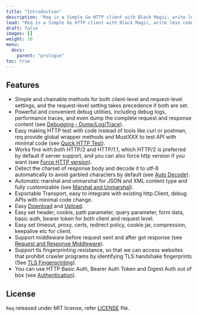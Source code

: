 ```yaml
---
title: "Introduction"
description: "Req is a Simple Go HTTP client with Black Magic, write less code with more efficiency."
lead: "Req is a Simple Go HTTP client with Black Magic, write less code with more efficiency."
draft: false
images: []
weight: 10
menu:
  docs:
    parent: "prologue"
toc: true
---
```


## Features

* Simple and chainable methods for both client-level and request-level settings, and the request-level setting takes precedence if both are set.
* Powerful and convenient debug utilities, including debug logs, performance traces, and even dump the complete request and response content (see [Debugging - Dump/Log/Trace](../../tutorial/debugging/)).
* Easy making HTTP test with code instead of tools like curl or postman, req provide global wrapper methods and MustXXX to test  API with minimal code (see [Quick HTTP Test](../../tutorial/quick-test/)).
* Works fine with both HTTP/2 and HTTP/1.1, which HTTP/2 is preferred by default if server support, and you can also force http version if you want (see [Force HTTP version](../../tutorial/force-http-version/)).
* Detect the charset of response body and decode it to utf-8 automatically to avoid garbled characters by default (see [Auto Decode](../../tutorial/auto-decode/)).
* Automatic marshal and unmarshal for JSON and XML content type and fully customizable (see [Marshal and Unmarshal](../../tutorial/marshal-unmarshal/)).
* Exportable Transport, easy to integrate with existing http.Client, debug APIs with minimal code change.
* Easy [Download](../../tutorial/download/) and [Upload](../../tutorial/upload/).
* Easy set header, cookie, path parameter, query parameter, form data, basic auth, bearer token for both client and request level.
* Easy set timeout, proxy, certs, redirect policy, cookie jar, compression, keepalive etc for client.
* Support middleware before request sent and after got response (see [Request and Response Middleware](../../tutorial/middleware/)).
* Support tls fingerprinting resistance, so that we can access websites that prohibit crawler programs by identifying TLS handshake fingerprints (See [TLS Fingerprinting](../../tutorial/tls-fingerprinting/)).
* You can use HTTP Basic Auth, Bearer Auth Token and Digest Auth out of box (see [Authentication](../../tutorial/authentication/)).


## License

`Req` released under MIT license, refer [LICENSE](https://github.com/imroc/req/blob/master/LICENSE) file.
